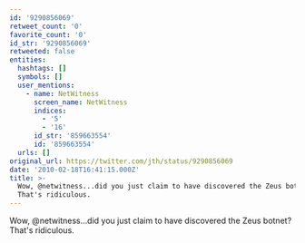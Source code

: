 ```yaml
---
id: '9290856069'
retweet_count: '0'
favorite_count: '0'
id_str: '9290856069'
retweeted: false
entities:
  hashtags: []
  symbols: []
  user_mentions:
    - name: NetWitness
      screen_name: NetWitness
      indices:
        - '5'
        - '16'
      id_str: '859663554'
      id: '859663554'
  urls: []
original_url: https://twitter.com/jth/status/9290856069
date: '2010-02-18T16:41:15.000Z'
title: >-
  Wow, @netwitness...did you just claim to have discovered the Zeus botnet?
  That's ridiculous.
---
```


Wow, @netwitness...did you just claim to have discovered the Zeus botnet? That's ridiculous.